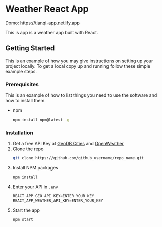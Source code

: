# Weather React App
Domo: https://tianqi-app.netlify.app

This is app is a weather app built with React.

## Getting Started

This is an example of how you may give instructions on setting up your project locally.
To get a local copy up and running follow these simple example steps.

### Prerequisites

This is an example of how to list things you need to use the software and how to install them.
* npm
  ```sh
  npm install npm@latest -g
  ```

### Installation

1. Get a free API Key at [GeoDB Cities](https://rapidapi.com/wirefreethought/api/geodb-cities/) and [OpenWeather](https://openweathermap.org)
2. Clone the repo
   ```sh
   git clone https://github.com/github_username/repo_name.git
   ```
3. Install NPM packages
   ```sh
   npm install
   ```
4. Enter your API in `.env`
   ```js
   REACT_APP_GEO_API_KEY=ENTER_YOUR_KEY
   REACT_APP_WEATHER_API_KEY=ENTER_YOUR_KEY
   ```
5. Start the app
	```sh
	npm start
	```

